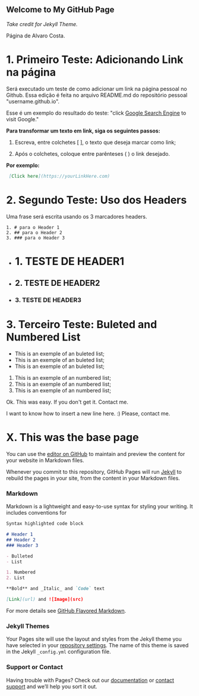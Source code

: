 ## Welcome to My GitHub Page
_Take credit for Jekyll Theme._

Página de Alvaro Costa.

# 1. Primeiro Teste: Adicionando Link na página

Será executado um teste de como adicionar um link na página pessoal no Github. Essa edição é feita no arquivo README.md do repositório pessoal "username.github.io".

Esse é um exemplo do resultado do teste: "click [Google Search Engine](https://www.google.com/) to visit Google."

**Para transformar um texto em link, siga os seguintes passos:**

 1. Escreva, entre colchetes \[ ], o texto que deseja marcar como link;

 2. Após o colchetes, coloque entre parênteses \( ) o link desejado.


**Por exemplo:**

```markdown
 [Click here](https://yourLinkHere.com)
```

# 2. Segundo Teste: Uso dos Headers

Uma frase será escrita usando os 3 marcadores headers.

```
1. # para o Header 1
2. ## para o Header 2
3. ### para o Header 3
```

- # 1. TESTE DE HEADER1
- ## 2. TESTE DE HEADER2
- ### 3. TESTE DE HEADER3

# 3. Terceiro Teste: Buleted and Numbered List

- This is an exemple of an buleted list;
- This is an exemple of an buleted list;
- This is an exemple of an buleted list;

1. This is an exemple of an numbered list;
2. This is an exemple of an numbered list;
3. This is an exemple of an numbered list;

Ok. This was easy. If you don't get it. Contact me.

I want to know how to insert a new line here. :)
Please, contact me.

# X. This was the base page

You can use the [editor on GitHub](https://github.com/alvaro-costa/alvaro-costa.github.io/edit/master/README.md) to maintain and preview the content for your website in Markdown files.

Whenever you commit to this repository, GitHub Pages will run [Jekyll](https://jekyllrb.com/) to rebuild the pages in your site, from the content in your Markdown files.

### Markdown

Markdown is a lightweight and easy-to-use syntax for styling your writing. It includes conventions for

```markdown
Syntax highlighted code block

# Header 1
## Header 2
### Header 3

- Bulleted
- List

1. Numbered
2. List

**Bold** and _Italic_ and `Code` text

[Link](url) and ![Image](src)
```

For more details see [GitHub Flavored Markdown](https://guides.github.com/features/mastering-markdown/).

### Jekyll Themes

Your Pages site will use the layout and styles from the Jekyll theme you have selected in your [repository settings](https://github.com/alvaro-costa/alvaro-costa.github.io/settings). The name of this theme is saved in the Jekyll `_config.yml` configuration file.

### Support or Contact

Having trouble with Pages? Check out our [documentation](https://help.github.com/categories/github-pages-basics/) or [contact support](https://github.com/contact) and we’ll help you sort it out.

